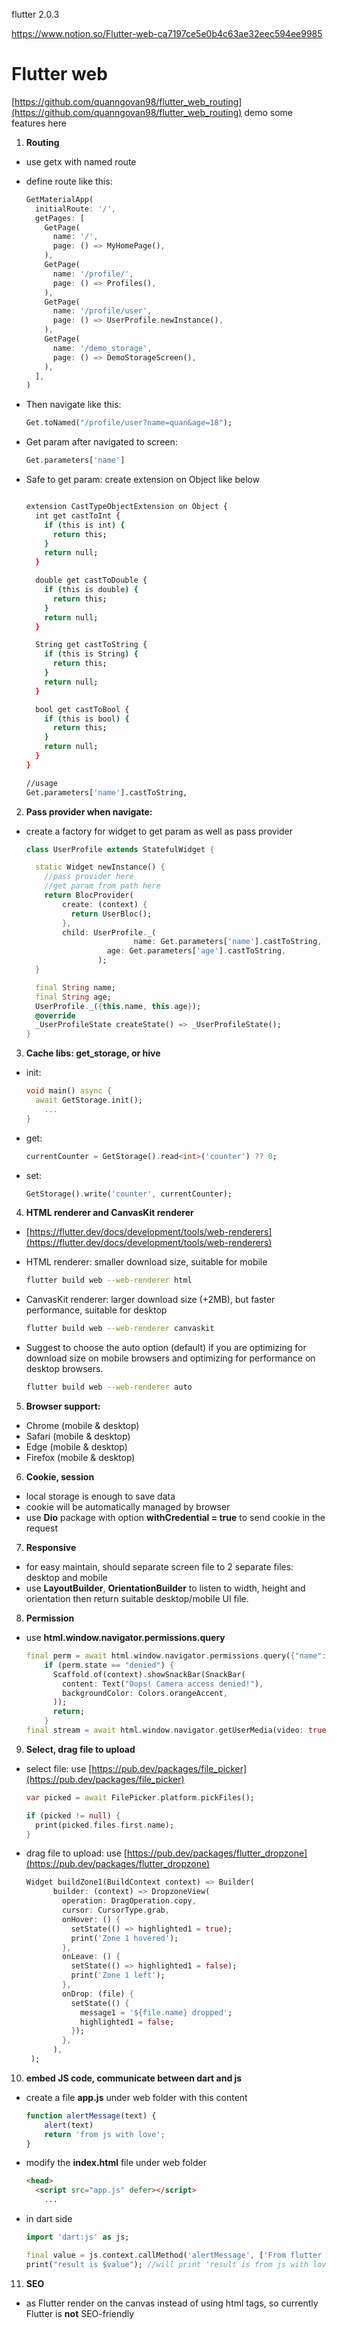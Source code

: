 flutter 2.0.3

https://www.notion.so/Flutter-web-ca7197ce5e0b4c63ae32eec594ee9985

# Flutter web

[https://github.com/quanngovan98/flutter_web_routing](https://github.com/quanngovan98/flutter_web_routing) demo some features here

1. **Routing**
- use getx with named route
- define route like this:

    ```dart
    GetMaterialApp(
      initialRoute: '/',
      getPages: [
        GetPage(
          name: '/',
          page: () => MyHomePage(),
        ),
        GetPage(
          name: '/profile/',
          page: () => Profiles(),
        ),
        GetPage(
          name: '/profile/user',
          page: () => UserProfile.newInstance(),
        ),
        GetPage(
          name: '/demo_storage',
          page: () => DemoStorageScreen(),
        ),
      ],
    )
    ```

- Then navigate like this:

    ```dart
    Get.toNamed("/profile/user?name=quan&age=18");
    ```

- Get param after navigated to screen:

    ```dart
    Get.parameters['name']
    ```

- Safe to get param: create extension on Object like below

    ```bash

    extension CastTypeObjectExtension on Object {
      int get castToInt {
        if (this is int) {
          return this;
        }
        return null;
      }

      double get castToDouble {
        if (this is double) {
          return this;
        }
        return null;
      }

      String get castToString {
        if (this is String) {
          return this;
        }
        return null;
      }

      bool get castToBool {
        if (this is bool) {
          return this;
        }
        return null;
      }
    }
    ```

    ```bash
    //usage
    Get.parameters['name'].castToString,
    ```

2. **Pass provider when navigate:**

- create a factory for widget to get param as well as pass provider

    ```dart
    class UserProfile extends StatefulWidget {

      static Widget newInstance() {
        //pass provider here
        //get param from path here
        return BlocProvider(
            create: (context) {
              return UserBloc();
            },
            child: UserProfile._(
    						name: Get.parameters['name'].castToString,
    			      age: Get.parameters['age'].castToString,
    				);
      }

      final String name;
      final String age;
      UserProfile._({this.name, this.age});
      @override
      _UserProfileState createState() => _UserProfileState();
    }
    ```

3. **Cache libs: get_storage, or hive**

- init:

    ```dart
    void main() async {
      await GetStorage.init();
    	...
    }
    ```

- get:

    ```dart
    currentCounter = GetStorage().read<int>('counter') ?? 0;
    ```

- set:

    ```dart
    GetStorage().write('counter', currentCounter);
    ```

4. **HTML renderer and CanvasKit renderer**

- [https://flutter.dev/docs/development/tools/web-renderers](https://flutter.dev/docs/development/tools/web-renderers)
- HTML renderer: smaller download size, suitable for mobile

    ```bash
    flutter build web --web-renderer html
    ```

- CanvasKit renderer: larger download size (+2MB), but faster performance, suitable for desktop

    ```bash
    flutter build web --web-renderer canvaskit
    ```

- Suggest to choose the auto option (default) if you are optimizing for download size on mobile browsers and optimizing for performance on desktop browsers.

    ```bash
    flutter build web --web-renderer auto
    ```

5. **Browser support:** 

- Chrome (mobile & desktop)
- Safari (mobile & desktop)
- Edge (mobile & desktop)
- Firefox (mobile & desktop)

6. **Cookie, session**

- local storage is enough to save data
- cookie will be automatically managed by browser
- use **Dio** package with option **withCredential = true** to send cookie in the request

7. **Responsive**

- for easy maintain, should separate screen file to 2 separate files: desktop and mobile
- use **LayoutBuilder**, **OrientationBuilder** to listen to width, height and orientation then return suitable desktop/mobile UI file.

8. **Permission**

- use **html.window.navigator.permissions.query**

    ```dart
    final perm = await html.window.navigator.permissions.query({"name": "camera"});
        if (perm.state == "denied") {
          Scaffold.of(context).showSnackBar(SnackBar(
            content: Text("Oops! Camera access denied!"),
            backgroundColor: Colors.orangeAccent,
          ));
          return;
        }
    final stream = await html.window.navigator.getUserMedia(video: true);
    ```

9. **Select, drag file to upload**

- select file: use [https://pub.dev/packages/file_picker](https://pub.dev/packages/file_picker)

    ```dart
    var picked = await FilePicker.platform.pickFiles();

    if (picked != null) {
      print(picked.files.first.name);
    }
    ```

- drag file to upload: use [https://pub.dev/packages/flutter_dropzone](https://pub.dev/packages/flutter_dropzone)

    ```dart
    Widget buildZone1(BuildContext context) => Builder(
          builder: (context) => DropzoneView(
            operation: DragOperation.copy,
            cursor: CursorType.grab,
            onHover: () {
              setState(() => highlighted1 = true);
              print('Zone 1 hovered');
            },
            onLeave: () {
              setState(() => highlighted1 = false);
              print('Zone 1 left');
            },
            onDrop: (file) {
              setState(() {
                message1 = '${file.name} dropped';
                highlighted1 = false;
              });
            },
          ),
     );
    ```

10. **embed JS code, communicate between dart and js**

- create a file **app.js** under web folder with this content

    ```jsx
    function alertMessage(text) {
        alert(text)
        return 'from js with love';
    }
    ```

- modify the **index.html** file under web folder

    ```html
    <head>
      <script src="app.js" defer></script>
    	...
    ```

- in dart side

    ```dart
    import 'dart:js' as js;

    final value = js.context.callMethod('alertMessage', ['From flutter with love']);
    print("result is $value"); //will print 'result is from js with love'
    ```

11. **SEO**

- as Flutter render on the canvas instead of using html tags, so currently Flutter is **not** SEO-friendly